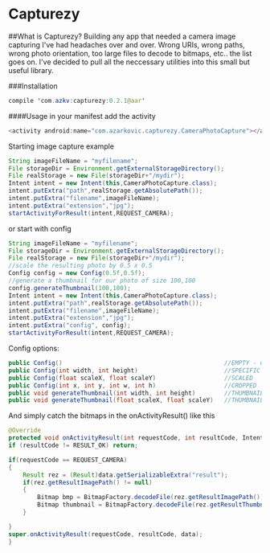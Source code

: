 # Capturezy

##What is Capturezy?
Building any app that needed a camera image capturing I've had headaches over and over. Wrong URIs, wrong paths, wrong photo orientation, too large files to decode to bitmaps, etc.. the list goes on.
I've decided to pull all the neccessary utilities into this small but useful library.

###Installation
```java
compile 'com.azkv:capturezy:0.2.1@aar'
```

####Usage
in your manifest add the activity
```java
<activity android:name="com.azarkovic.capturezy.CameraPhotoCapture"></activity>
```

Starting image capture example
```java
String imageFileName = "myfilename";
File storageDir = Environment.getExternalStorageDirectory();
File realStorage = new File(storageDir+"/mydir");
Intent intent = new Intent(this,CameraPhotoCapture.class);
intent.putExtra("path",realStorage.getAbsolutePath());
intent.putExtra("filename",imageFileName);
intent.putExtra("extension","jpg");
startActivityForResult(intent,REQUEST_CAMERA);
```
or start with config
```java
String imageFileName = "myfilename";
File storageDir = Environment.getExternalStorageDirectory();
File realStorage = new File(storageDir+"/mydir");
//scale the resulting photo by 0.5 x 0.5
Config config = new Config(0.5f,0.5f);
//generate a thumbnail for our photo of size 100,100
config.generateThumbnail(100,100);
Intent intent = new Intent(this,CameraPhotoCapture.class);
intent.putExtra("path",realStorage.getAbsolutePath());
intent.putExtra("filename",imageFileName);
intent.putExtra("extension","jpg");
intent.putExtra("config", config);
startActivityForResult(intent,REQUEST_CAMERA);
```
Config options:
```java
public Config()                                             //EMPTY - used mostly just to generate thumbnails
public Config(int width, int height)                        //SPECIFIC OUTPUT SIZE
public Config(float scaleX, float scaleY)                   //SCALED
public Config(int x, int y, int w, int h)                   //CROPPED
public void generateThumbnail(int width, int height)        //THUMBNAIL SPECIFIC SIZE
public void generateThumbnail(float scaleX, float scaleY)   //THUMBNAIL SCALED
```

And simply catch the bitmaps in the onActivityResult() like this
```java
@Override
protected void onActivityResult(int requestCode, int resultCode, Intent data) {
if (resultCode != RESULT_OK) return;

if(requestCode == REQUEST_CAMERA)
{
    Result rez = (Result)data.getSerializableExtra("result");
    if(rez.getResultImagePath() != null)
    {
        Bitmap bmp = BitmapFactory.decodeFile(rez.getResultImagePath());
        Bitmap thumbnail = BitmapFactory.decodeFile(rez.getResultThumbnailPath());
    }

}
super.onActivityResult(requestCode, resultCode, data);
}
```




